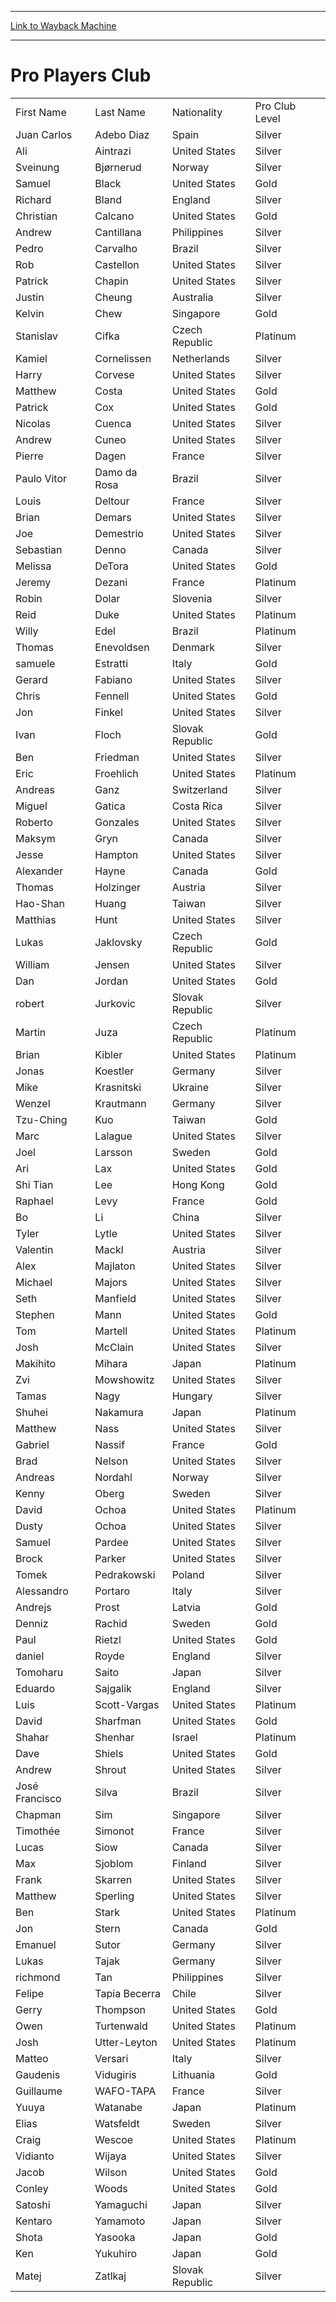 
---
[Link to Wayback Machine](https://web.archive.org/web/20140623173636/http://magic.wizards.com/en/articles/archive/pro-players-club-2014-01-13)

[_metadata_:description]:- "First Name Last Name Nationality Pro Club Level Juan Carlos Adebo Diaz Spain Silver Ali Aintrazi United States Silver Sveinung Bjørnerud Norway Silver Samuel Black United States Gold"
[_metadata_:generator]:- "Drupal 7 (http://drupal.org)"
[_metadata_:node]:- "152311"
[_metadata_:publish_date]:- "2014-01-13"
[_metadata_:source]:- "div-main"
[_metadata_:title]:- "Pro Players Club"
[_metadata_:wayback_capture_timestamp]:- "2014-06-23 17:36:36"
[_metadata_:wayback_raw_url]:- "https://web.archive.org/web/20140623173636id_/http://magic.wizards.com/en/articles/archive/pro-players-club-2014-01-13"
[_metadata_:wayback_url]:- "http://magic.wizards.com/en/articles/archive/pro-players-club-2014-01-13"
---





Pro Players Club
================


 









|  |  |  |  |
| --- | --- | --- | --- |
| First Name | Last Name | Nationality | Pro Club Level |
| Juan Carlos | Adebo Diaz | Spain | Silver |
| Ali | Aintrazi | United States | Silver |
| Sveinung | Bjørnerud | Norway | Silver |
| Samuel | Black | United States | Gold |
| Richard | Bland | England | Silver |
| Christian | Calcano | United States | Gold |
| Andrew | Cantillana | Philippines | Silver |
| Pedro | Carvalho | Brazil | Silver |
| Rob | Castellon | United States | Silver |
| Patrick | Chapin | United States | Silver |
| Justin | Cheung | Australia | Silver |
| Kelvin | Chew | Singapore | Gold |
| Stanislav | Cifka | Czech Republic | Platinum |
| Kamiel | Cornelissen | Netherlands | Silver |
| Harry | Corvese | United States | Silver |
| Matthew | Costa | United States | Gold |
| Patrick | Cox | United States | Gold |
| Nicolas | Cuenca | United States | Silver |
| Andrew | Cuneo | United States | Silver |
| Pierre | Dagen | France | Silver |
| Paulo Vitor | Damo da Rosa | Brazil | Silver |
| Louis | Deltour | France | Silver |
| Brian | Demars | United States | Silver |
| Joe | Demestrio | United States | Silver |
| Sebastian | Denno | Canada | Silver |
| Melissa | DeTora | United States | Gold |
| Jeremy | Dezani | France | Platinum |
| Robin | Dolar | Slovenia | Silver |
| Reid | Duke | United States | Platinum |
| Willy | Edel | Brazil | Platinum |
| Thomas | Enevoldsen | Denmark | Silver |
| samuele | Estratti | Italy | Gold |
| Gerard | Fabiano | United States | Silver |
| Chris | Fennell | United States | Gold |
| Jon | Finkel | United States | Silver |
| Ivan | Floch | Slovak Republic | Gold |
| Ben | Friedman | United States | Silver |
| Eric | Froehlich | United States | Platinum |
| Andreas | Ganz | Switzerland | Silver |
| Miguel | Gatica | Costa Rica | Silver |
| Roberto | Gonzales | United States | Silver |
| Maksym | Gryn | Canada | Silver |
| Jesse | Hampton | United States | Silver |
| Alexander | Hayne | Canada | Gold |
| Thomas | Holzinger | Austria | Silver |
| Hao-Shan | Huang | Taiwan | Silver |
| Matthias | Hunt | United States | Silver |
| Lukas | Jaklovsky | Czech Republic | Gold |
| William | Jensen | United States | Silver |
| Dan | Jordan | United States | Gold |
| robert | Jurkovic | Slovak Republic | Silver |
| Martin | Juza | Czech Republic | Platinum |
| Brian | Kibler | United States | Platinum |
| Jonas | Koestler | Germany | Silver |
| Mike | Krasnitski | Ukraine | Silver |
| Wenzel | Krautmann | Germany | Silver |
| Tzu-Ching | Kuo | Taiwan | Gold |
| Marc | Lalague | United States | Silver |
| Joel | Larsson | Sweden | Gold |
| Ari | Lax | United States | Gold |
| Shi Tian | Lee | Hong Kong | Gold |
| Raphael | Levy | France | Gold |
| Bo | Li | China | Silver |
| Tyler | Lytle | United States | Silver |
| Valentin | Mackl | Austria | Silver |
| Alex | Majlaton | United States | Silver |
| Michael | Majors | United States | Silver |
| Seth | Manfield | United States | Silver |
| Stephen | Mann | United States | Gold |
| Tom | Martell | United States | Platinum |
| Josh | McClain | United States | Silver |
| Makihito | Mihara | Japan | Platinum |
| Zvi | Mowshowitz | United States | Silver |
| Tamas | Nagy | Hungary | Silver |
| Shuhei | Nakamura | Japan | Platinum |
| Matthew | Nass | United States | Silver |
| Gabriel | Nassif | France | Gold |
| Brad | Nelson | United States | Silver |
| Andreas | Nordahl | Norway | Silver |
| Kenny | Oberg | Sweden | Silver |
| David | Ochoa | United States | Platinum |
| Dusty | Ochoa | United States | Silver |
| Samuel | Pardee | United States | Silver |
| Brock | Parker | United States | Silver |
| Tomek | Pedrakowski | Poland | Silver |
| Alessandro | Portaro | Italy | Silver |
| Andrejs | Prost | Latvia | Gold |
| Denniz | Rachid | Sweden | Gold |
| Paul | Rietzl | United States | Gold |
| daniel | Royde | England | Silver |
| Tomoharu | Saito | Japan | Silver |
| Eduardo | Sajgalik | England | Silver |
| Luis | Scott-Vargas | United States | Platinum |
| David | Sharfman | United States | Gold |
| Shahar | Shenhar | Israel | Platinum |
| Dave | Shiels | United States | Gold |
| Andrew | Shrout | United States | Silver |
| José Francisco | Silva | Brazil | Silver |
| Chapman | Sim | Singapore | Silver |
| Timothée | Simonot | France | Silver |
| Lucas | Siow | Canada | Silver |
| Max | Sjoblom | Finland | Silver |
| Frank | Skarren | United States | Silver |
| Matthew | Sperling | United States | Silver |
| Ben | Stark | United States | Platinum |
| Jon | Stern | Canada | Gold |
| Emanuel | Sutor | Germany | Silver |
| Lukas | Tajak | Germany | Silver |
| richmond | Tan | Philippines | Silver |
| Felipe | Tapia Becerra | Chile | Silver |
| Gerry | Thompson | United States | Gold |
| Owen | Turtenwald | United States | Platinum |
| Josh | Utter-Leyton | United States | Platinum |
| Matteo | Versari | Italy | Silver |
| Gaudenis | Vidugiris | Lithuania | Gold |
| Guillaume | WAFO-TAPA | France | Silver |
| Yuuya | Watanabe | Japan | Platinum |
| Elias | Watsfeldt | Sweden | Silver |
| Craig | Wescoe | United States | Platinum |
| Vidianto | Wijaya | United States | Silver |
| Jacob | Wilson | United States | Gold |
| Conley | Woods | United States | Gold |
| Satoshi | Yamaguchi | Japan | Silver |
| Kentaro | Yamamoto | Japan | Silver |
| Shota | Yasooka | Japan | Gold |
| Ken | Yukuhiro | Japan | Gold |
| Matej | Zatlkaj | Slovak Republic | Silver |







 
 


  







